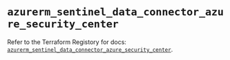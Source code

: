 # `azurerm_sentinel_data_connector_azure_security_center`

Refer to the Terraform Registory for docs: [`azurerm_sentinel_data_connector_azure_security_center`](https://registry.terraform.io/providers/hashicorp/azurerm/3.81.0/docs/resources/sentinel_data_connector_azure_security_center).
